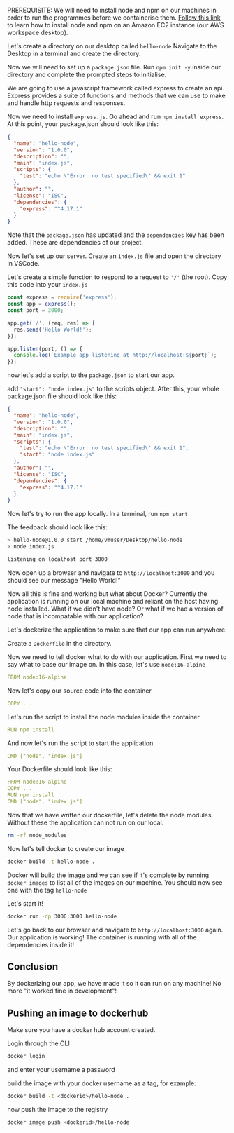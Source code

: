 PREREQUISITE: We will need to install node and npm on our machines in order to run the
programmes before we containerise them. [Follow this link](https://docs.aws.amazon.com/sdk-for-javascript/v2/developer-guide/setting-up-node-on-ec2-instance.html) to learn how to install node and npm on an Amazon EC2 instance (our AWS workspace desktop).

Let's create a directory on our desktop called `hello-node`
Navigate to the Desktop in a terminal and create the directory.

Now we will need to set up a `package.json` file. Run `npm init -y` inside our directory and complete the prompted steps to initialise.

We are going to use a javascript framework called express to create an api. Express provides a suite of functions and methods that we can use to make and handle http requests and responses.

Now we need to install `express.js`. Go ahead and run `npm install express`.
At this point, your package.json should look like this:

```json
{
  "name": "hello-node",
  "version": "1.0.0",
  "description": "",
  "main": "index.js",
  "scripts": {
    "test": "echo \"Error: no test specified\" && exit 1"
  },
  "author": "",
  "license": "ISC",
  "dependencies": {
    "express": "^4.17.1"
  }
}
```

Note that the `package.json` has updated and the `dependencies` key has been added. These are dependencies of our project.

Now let's set up our server. Create an `index.js` file and open the directory in VSCode.

Let's create a simple function to respond to a request to `'/'` (the root). Copy this code into your `index.js`

```js
const express = require('express');
const app = express();
const port = 3000;

app.get('/', (req, res) => {
  res.send('Hello World!');
});

app.listen(port, () => {
  console.log(`Example app listening at http://localhost:${port}`);
});
```

now let's add a script to the `package.json` to start our app.

add `"start": "node index.js"` to the scripts object. After this, your whole package.json file should look like this:

```json
{
  "name": "hello-node",
  "version": "1.0.0",
  "description": "",
  "main": "index.js",
  "scripts": {
    "test": "echo \"Error: no test specified\" && exit 1",
    "start": "node index.js"
  },
  "author": "",
  "license": "ISC",
  "dependencies": {
    "express": "^4.17.1"
  }
}
```

Now let's try to run the app locally. In a terminal, run `npm start`

The feedback should look like this:

```bash
> hello-node@1.0.0 start /home/vmuser/Desktop/hello-node
> node index.js

listening on localhost port 3000
```

Now open up a browser and navigate to `http://localhost:3000` and you should see our message "Hello World!"

Now all this is fine and working but what about Docker? Currently the application is running on our local machine and reliant on the host having node installed. What if we didn't have node? Or what if we had a version of node that is incompatable with our application?

Let's dockerize the application to make sure that our app can run anywhere.

Create a `Dockerfile` in the directory.

Now we need to tell docker what to do with our application. First we need to say what to base our image on. In this case, let's use `node:16-alpine`

```yml
FROM node:16-alpine
```

Now let's copy our source code into the container

```yml
COPY . .
```

Let's run the script to install the node modules inside the container

```yml
RUN npm install
```

And now let's run the script to start the application

```yml
CMD ["node", "index.js"]
```

Your Dockerfile should look like this:

```yml
FROM node:16-alpine
COPY . .
RUN npm install
CMD ["node", "index.js"]
```

Now that we have written our dockerfile, let's delete the node modules. Without these the application can not run on our local.

```bash
rm -rf node_modules
```

Now let's tell docker to create our image

```bash
docker build -t hello-node .
```

Docker will build the image and we can see if it's complete by running `docker images` to list all of the images on our machine. You should now see one with the tag `hello-node`

Let's start it!

```bash
docker run -dp 3000:3000 hello-node
```

Let's go back to our browser and navigate to `http://localhost:3000` again. Our application is working! The container is running with all of the dependencies inside it!

## Conclusion

By dockerizing our app, we have made it so it can run on any machine! No more "it worked fine in development"!

## Pushing an image to dockerhub

Make sure you have a docker hub account created.

Login through the CLI

```bash
docker login
```

and enter your username a password

build the image with your docker username as a tag, for example:

```bash
docker build -t <dockerid>/hello-node .
```

now push the image to the registry

```bash
docker image push <dockerid>/hello-node
```
